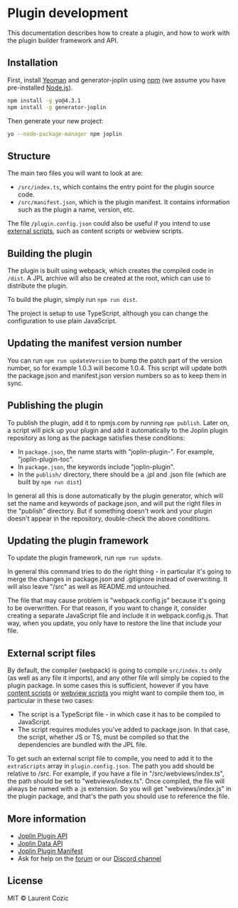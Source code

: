# Plugin development

This documentation describes how to create a plugin, and how to work
with the plugin builder framework and API.

## Installation

First, install [Yeoman](http://yeoman.io) and generator-joplin using
[npm](https://www.npmjs.com/) (we assume you have pre-installed
[Node.js](https://nodejs.org/)).

```bash
npm install -g yo@4.3.1
npm install -g generator-joplin
```

Then generate your new project:

```bash
yo --node-package-manager npm joplin
```

## Structure

The main two files you will want to look at are:

- `/src/index.ts`, which contains the entry point for the plugin source code.
- `/src/manifest.json`, which is the plugin manifest. It contains
  information such as the plugin a name, version, etc.

The file `/plugin.config.json` could also be useful if you intend to
use [external scripts](#external-script-files), such as content
scripts or webview scripts.

## Building the plugin

The plugin is built using webpack, which creates the compiled code in
`/dist`. A JPL archive will also be created at the root, which can use
to distribute the plugin.

To build the plugin, simply run `npm run dist`.

The project is setup to use TypeScript, although you can change the
configuration to use plain JavaScript.

## Updating the manifest version number

You can run `npm run updateVersion` to bump the patch part of the
version number, so for example 1.0.3 will become 1.0.4. This script
will update both the package.json and manifest.json version numbers so
as to keep them in sync.

## Publishing the plugin

To publish the plugin, add it to npmjs.com by running `npm
publish`. Later on, a script will pick up your plugin and add it
automatically to the Joplin plugin repository as long as the package
satisfies these conditions:

- In `package.json`, the name starts with "joplin-plugin-". For example, "joplin-plugin-toc".
- In `package.json`, the keywords include "joplin-plugin".
- In the `publish/` directory, there should be a .jpl and .json file (which are built by `npm run dist`)

In general all this is done automatically by the plugin generator,
which will set the name and keywords of package.json, and will put the
right files in the "publish" directory. But if something doesn't work
and your plugin doesn't appear in the repository, double-check the
above conditions.

## Updating the plugin framework

To update the plugin framework, run `npm run update`.

In general this command tries to do the right thing - in particular
it's going to merge the changes in package.json and .gitignore instead
of overwriting. It will also leave "/src" as well as README.md
untouched.

The file that may cause problem is "webpack.config.js" because it's
going to be overwritten. For that reason, if you want to change it,
consider creating a separate JavaScript file and include it in
webpack.config.js. That way, when you update, you only have to restore
the line that include your file.

## External script files

By default, the compiler (webpack) is going to compile `src/index.ts`
only (as well as any file it imports), and any other file will simply
be copied to the plugin package. In some cases this is sufficient,
however if you have
[content scripts](https://joplinapp.org/api/references/plugin_api/classes/joplincontentscripts.html)
or [webview scripts](https://joplinapp.org/api/references/plugin_api/classes/joplinviewspanels.html#addscript)
you might want to compile them too, in particular in these two cases:

- The script is a TypeScript file - in which case it has to be compiled to JavaScript.
- The script requires modules you've added to package.json. In that
  case, the script, whether JS or TS, must be compiled so that the
  dependencies are bundled with the JPL file.

To get such an external script file to compile, you need to add it to
the `extraScripts` array in `plugin.config.json`. The path you add
should be relative to /src. For example, if you have a file in
"/src/webviews/index.ts", the path should be set to
"webviews/index.ts". Once compiled, the file will always be named with
a .js extension. So you will get "webviews/index.js" in the plugin
package, and that's the path you should use to reference the file.

## More information

- [Joplin Plugin API](https://joplinapp.org/api/references/plugin_api/classes/joplin.html)
- [Joplin Data API](https://joplinapp.org/help/api/references/rest_api)
- [Joplin Plugin Manifest](https://joplinapp.org/api/references/plugin_manifest/)
- Ask for help on the [forum](https://discourse.joplinapp.org/) or our [Discord channel](https://discord.gg/VSj7AFHvpq)

## License

MIT :copyright: Laurent Cozic
